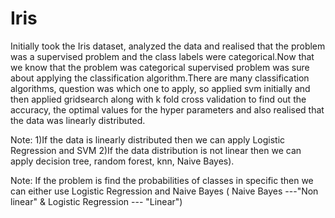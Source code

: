 # Iris

Initially took the Iris dataset, analyzed the data and realised that the problem was a supervised problem and the class labels
were categorical.Now that we know that the problem was categorical supervised problem was sure about applying the classification algorithm.There are many classification algorithms, question was which one to apply, so applied svm initially and then applied 
gridsearch along with k fold cross validation to find out the accuracy, the optimal values for the hyper parameters and also 
realised that the data was linearly distributed.


Note: 1)If the data is linearly distributed then we can apply Logistic Regression and SVM
      2)If the data distribution is not linear then we can apply decision tree, random forest, knn, Naive Bayes).
                   
Note: If the problem is find the probabilities of classes in specific then we can either use Logistic Regression
      and Naive Bayes ( Naive Bayes ---"Non linear" & Logistic Regression --- "Linear")
